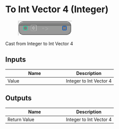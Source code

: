 # To Int Vector 4 (Integer)

<div align="left" data-full-width="false">

<figure><img src="../../../../.gitbook/assets/To_Int_Vector_4_(Integer).png" alt=""><figcaption></figcaption></figure>

</div>

Cast from Integer to Int Vector 4

## Inputs

<table><thead><tr><th width="170">Name</th><th>Description</th></tr></thead><tbody><tr><td>Value</td><td>Integer to Int Vector 4</td></tr></tbody></table>

## Outputs

<table><thead><tr><th width="170">Name</th><th>Description</th></tr></thead><tbody><tr><td>Return Value</td><td>Integer to Int Vector 4</td></tr></tbody></table>
